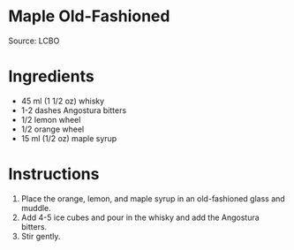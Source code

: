 # Maple Old-Fashioned

Source: LCBO

# Ingredients
* 45 ml (1 1/2 oz) whisky
* 1-2 dashes Angostura bitters
* 1/2 lemon wheel
* 1/2 orange wheel
* 15 ml (1/2 oz) maple syrup

# Instructions
1. Place the orange, lemon, and maple syrup in an old-fashioned glass and muddle.
2. Add 4-5 ice cubes and pour in the whisky and add the Angostura bitters.
3. Stir gently.
